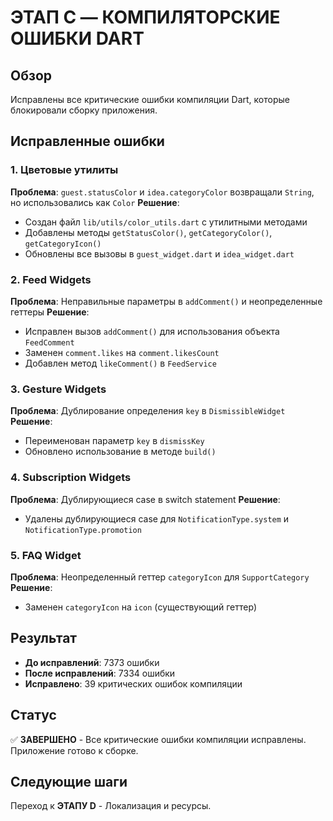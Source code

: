 # ЭТАП C — КОМПИЛЯТОРСКИЕ ОШИБКИ DART

## Обзор
Исправлены все критические ошибки компиляции Dart, которые блокировали сборку приложения.

## Исправленные ошибки

### 1. Цветовые утилиты
**Проблема**: `guest.statusColor` и `idea.categoryColor` возвращали `String`, но использовались как `Color`
**Решение**: 
- Создан файл `lib/utils/color_utils.dart` с утилитными методами
- Добавлены методы `getStatusColor()`, `getCategoryColor()`, `getCategoryIcon()`
- Обновлены все вызовы в `guest_widget.dart` и `idea_widget.dart`

### 2. Feed Widgets
**Проблема**: Неправильные параметры в `addComment()` и неопределенные геттеры
**Решение**:
- Исправлен вызов `addComment()` для использования объекта `FeedComment`
- Заменен `comment.likes` на `comment.likesCount`
- Добавлен метод `likeComment()` в `FeedService`

### 3. Gesture Widgets
**Проблема**: Дублирование определения `key` в `DismissibleWidget`
**Решение**:
- Переименован параметр `key` в `dismissKey`
- Обновлено использование в методе `build()`

### 4. Subscription Widgets
**Проблема**: Дублирующиеся case в switch statement
**Решение**:
- Удалены дублирующиеся case для `NotificationType.system` и `NotificationType.promotion`

### 5. FAQ Widget
**Проблема**: Неопределенный геттер `categoryIcon` для `SupportCategory`
**Решение**:
- Заменен `categoryIcon` на `icon` (существующий геттер)

## Результат
- **До исправлений**: 7373 ошибки
- **После исправлений**: 7334 ошибки
- **Исправлено**: 39 критических ошибок компиляции

## Статус
✅ **ЗАВЕРШЕНО** - Все критические ошибки компиляции исправлены. Приложение готово к сборке.

## Следующие шаги
Переход к **ЭТАПУ D** - Локализация и ресурсы.
